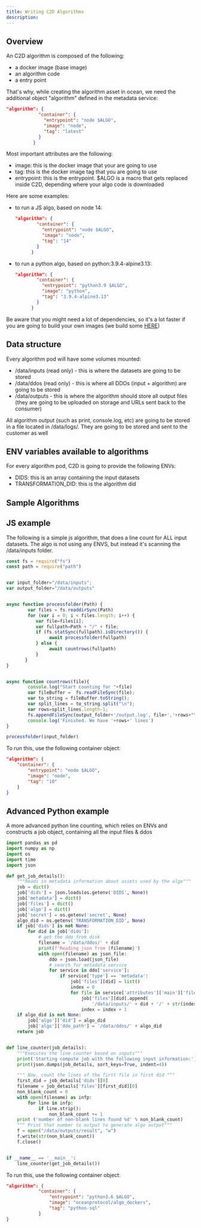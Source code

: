 ```yaml
---
title: Writing C2D Algorithms
description: 
---
```


## Overview

An C2D algorithm is composed of the following:

 - a docker image (base image)
 - an algorithm code
 - a entry point

That's why, while creating the algorithm asset in ocean, we need the additional object "algorithm" defined in the metadata service:

```json
"algorithm": {
            "container": {
              "entrypoint": "node $ALGO",
              "image": "node",
              "tag": "latest"
            }
          }
```

Most important attributes are the following:

  - image: this is the docker image that your are going to use
  - tag: this is the docker image tag that you are going to use
  - entrypoint: this is the entrypoint. $ALGO is a macro that gets replaced inside C2D, depending where your algo code is downloaded

Here are some examples:

- to run a JS algo, based on node 14:

    ```json
    "algorithm": {
            "container": {
              "entrypoint": "node $ALGO",
              "image": "node",
              "tag": "14"
            }
          }
    ```

- to run a python algo, based on python:3.9.4-alpine3.13:

    ```json
    "algorithm": {
            "container": {
              "entrypoint": "python3.9 $ALGO",
              "image": "python",
              "tag": "3.9.4-alpine3.13"
            }
          }
    ```

Be aware that you might need a lot of dependencies, so it's a lot faster if you are going to build your own images (we build some [HERE](https://github.com/oceanprotocol/algo_dockers))



## Data structure

Every algorithm pod will have some volumes mounted:

 - /data/inputs (read only)   - this is where the datasets are going to be stored
 - /data/ddos (read only)   - this is where all DDOs (input + algorithm) are going to be stored
 - /data/outputs  - this is where the algorithm should store all output files (they are going to be uploaded on storage and URLs sent back to the consumer)

All algorithm output (such as print, console.log, etc) are going to be stored in a file located in /data/logs/. They are going to be stored and sent to the customer as well


## ENV variables available to algorithms


For every algorithm pod, C2D is going to provide the following ENVs:

 - DIDS:  this is an array containing the input datasets
 - TRANSFORMATION_DID:  this is the algorithm did


## Sample Algorithms

## JS example

The following is a simple js algorithm, that does a line count for ALL input datasets.  The algo is not using any ENVS, but instead it's scanning the /data/inputs folder.

```js
const fs = require("fs")
const path = require("path")


var input_folder="/data/inputs";
var output_folder="/data/outputs"


async function processfolder(Path) {
        var files = fs.readdirSync(Path)
        for (var i = 0; i < files.length; i++) {
           var file=files[i];
           var fullpath=Path + "/" + file;
           if (fs.statSync(fullpath).isDirectory()) {
                await processfolder(fullpath)
           } else {
                await countrows(fullpath)
           }
       }
}


async function countrows(file){
        console.log("Start counting for "+file)
        var fileBuffer =  fs.readFileSync(file);
        var to_string = fileBuffer.toString();
        var split_lines = to_string.split("\n");
        var rows=split_lines.length-1;
        fs.appendFileSync(output_folder+'/output.log', file+','+rows+"\r\n");
        console.log('Finished. We have '+rows+' lines')
}

processfolder(input_folder)
```

To run this, use the following container object:

```json
"algorithm": {
    "container": {
        "entrypoint": "node $ALGO",
        "image": "node",
        "tag": "10"
    }
}
```



## Advanced Python example

A more advanced python line counting, which relies on ENVs and constructs a job object, containing all the input files & ddos

```python
import pandas as pd
import numpy as np
import os
import time
import json

def get_job_details():
    """Reads in metadata information about assets used by the algo"""
    job = dict()
    job['dids'] = json.loads(os.getenv('DIDS', None))
    job['metadata'] = dict()
    job['files'] = dict()
    job['algo'] = dict()
    job['secret'] = os.getenv('secret', None)
    algo_did = os.getenv('TRANSFORMATION_DID', None)
    if job['dids'] is not None:
        for did in job['dids']:
            # get the ddo from disk
            filename = '/data/ddos/' + did
            print(f'Reading json from {filename}')
            with open(filename) as json_file:
                ddo = json.load(json_file)
                # search for metadata service
                for service in ddo['service']:
                    if service['type'] == 'metadata':
                        job['files'][did] = list()
                        index = 0
                        for file in service['attributes']['main']['files']:
                            job['files'][did].append(
                                '/data/inputs/' + did + '/' + str(index))
                            index = index + 1
    if algo_did is not None:
        job['algo']['did'] = algo_did
        job['algo']['ddo_path'] = '/data/ddos/' + algo_did
    return job


def line_counter(job_details):
    """Executes the line counter based on inputs"""
    print('Starting compute job with the following input information:')
    print(json.dumps(job_details, sort_keys=True, indent=4))

    """ Now, count the lines of the first file in first did """
    first_did = job_details['dids'][0]
    filename = job_details['files'][first_did][0]
    non_blank_count = 0
    with open(filename) as infp:
        for line in infp:
            if line.strip():
                non_blank_count += 1
    print ('number of non-blank lines found %d' % non_blank_count)
    """ Print that number to output to generate algo output"""
    f = open("/data/outputs/result", "w")
    f.write(str(non_blank_count))
    f.close()


if __name__ == '__main__':
    line_counter(get_job_details())

```

To run this, use the following container object:

```json
"algorithm": {
            "container": {
                "entrypoint": "python3.6 $ALGO",
                "image": "oceanprotocol/algo_dockers",
                "tag": "python-sql"
            }
}
```

